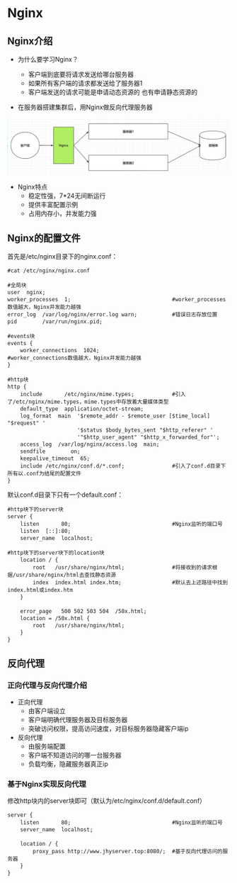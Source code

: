 # Nginx

## Nginx介绍

* 为什么要学习Nginx？
  * 客户端到底要将请求发送给哪台服务器
  * 如果所有客户端的请求都发送给了服务器1
  * 客户端发送的请求可能是申请动态资源的 也有申请静态资源的

* 在服务器搭建集群后，用Nginx做反向代理服务器

![image-20210105185849351](TyporaPics/image-20210105185849351.png)

* Nginx特点
  * 稳定性强，7*24无间断运行
  * 提供丰富配置示例
  * 占用内存小，并发能力强

## Nginx的配置文件

首先是/etc/nginx目录下的nginx.conf：

```nginx
#cat /etc/nginx/nginx.conf

#全局块
user  nginx;
worker_processes  1;								#worker_processes数值越大，Nginx并发能力越强
error_log  /var/log/nginx/error.log warn;			#错误日志存放位置
pid        /var/run/nginx.pid;

#events块
events {
    worker_connections  1024;						#worker_connections数值越大，Nginx并发能力越强
}

#http块
http {
    include       /etc/nginx/mime.types;			#引入了/etc/nginx/mime.types，mime.types中存放着大量媒体类型
    default_type  application/octet-stream;
    log_format  main  '$remote_addr - $remote_user [$time_local] "$request" '
                      '$status $body_bytes_sent "$http_referer" '
                      '"$http_user_agent" "$http_x_forwarded_for"';
    access_log  /var/log/nginx/access.log  main;
    sendfile        on;
    keepalive_timeout  65;
    include /etc/nginx/conf.d/*.conf;				#引入了conf.d目录下所有以.conf为结尾的配置文件
}
```

默认conf.d目录下只有一个default.conf：

```nginx
#http块下的server块
server {
    listen       80;								#Nginx监听的端口号
    listen  [::]:80;
    server_name  localhost;
    
#http块下的server块下的location块
    location / {
        root   /usr/share/nginx/html;				#将接收到的请求根据/usr/share/nginx/html去查找静态资源
        index  index.html index.htm;				#默认去上述路径中找到index.html或index.htm
    }

    error_page   500 502 503 504  /50x.html;
    location = /50x.html {
        root   /usr/share/nginx/html;
    }
}
```

## 反向代理

### 正向代理与反向代理介绍

* 正向代理
  * 由客户端设立
  * 客户端明确代理服务器及目标服务器
  * 突破访问权限，提高访问速度，对目标服务器隐藏客户端ip
* 反向代理
  * 由服务端配置
  * 客户端不知道访问的哪一台服务器
  * 负载均衡，隐藏服务器真正ip

### 基于Nginx实现反向代理

修改http块内的server块即可（默认为/etc/nginx/conf.d/default.conf）

```nginx
server {
    listen       80;								#Nginx监听的端口号
    server_name  localhost;
    
    location / {
        proxy_pass http://www.jhyserver.top:8080/;	#基于反向代理访问的服务器
    }
}
```